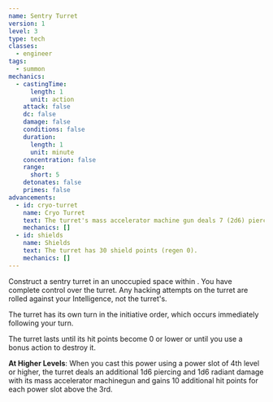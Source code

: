 ```yaml
---
name: Sentry Turret
version: 1
level: 3
type: tech
classes:
  - engineer
tags:
  - summon
mechanics:
  - castingTime:
      length: 1
      unit: action
    attack: false
    dc: false
    damage: false
    conditions: false
    duration:
      length: 1
      unit: minute
    concentration: false
    range:
      short: 5
    detonates: false
    primes: false
advancements:
  - id: cryo-turret
    name: Cryo Turret
    text: The turret's mass accelerator machine gun deals 7 (2d6) piercing and 7 (2d6) cold damage. Instead of flamethrower, the turret can innately cast cryo beam 5 times per day.
    mechanics: []
  - id: shields
    name: Shields
    text: The turret has 30 shield points (regen 0).
    mechanics: []
---
```

Construct a sentry turret in an unoccupied space within <me-distance length="5" />. You have complete control over the turret. Any hacking
attempts on the turret are rolled against your Intelligence, not the turret's.

The turret has its own turn in the initiative order, which occurs immediately following your turn.

The turret lasts until its hit points become 0 or lower or until you use a bonus action to destroy it.

__At Higher Levels__: When you cast this power using a power slot of 4th level or higher, the turret deals an additional
1d6 piercing and 1d6 radiant damage with its mass accelerator machinegun and gains 10 additional hit points for
each power slot above the 3rd.

